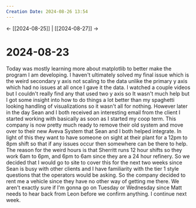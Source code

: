 ```yaml
---
Creation Date: 2024-08-26 13:54
---
```


<- [[2024-08-25]] | [[2024-08-27]]  ->

# 2024-08-23
Today was mostly learning more about matplotlib to better make the program I am developing. I haven't ultimately solved my final issue which is the weird secondary y axis not scaling to the data unlike the primary y axis which had no issues at all once I gave it the data. I watched a couple videos but I couldn't really find any that used two y axis so It wasn't much help but I got some insight into how to do things a lot better than my spaghetti looking handling of visualizations so it wasn't all for nothing. However later in the day Sean and I both received an interesting email from the client I started working with basically as soon as I started my coop term. This company is now pretty much ready to remove their old system and move over to their new Aveva System that Sean and I both helped integrate. In light of this they want to have someone on sight at their plant for a 12pm to 8pm shift so that if any issues occur then somewhere can be there to help. The reason for the weird hours is that Sherritt runs 12 hour shifts so they work 6am to 6pm, and 6pm to 6am since they are a 24 hour refinery. So we decided that I would go to site to cover this for the next two weeks since Sean is busy with other clients and I have familiarity with the tier 1 style questions that the operators would be asking. So the company decided to rent me a vehicle since they have no other way of getting me there. We aren't exactly sure if I'm gonna go on Tuesday or Wednesday since Matt needs to hear back from Leon before we confirm anything. I continue next week.